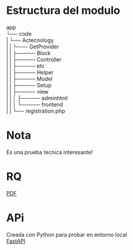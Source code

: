 # Estructura del modulo  
app  
└── code  
|   └── Actecnology  
|   |   └─── GetProvider  
|   |       ├───── Block  
|   |       ├───── Controller  
|   |       ├───── etc  
|   |       ├───── Helper  
|   |       ├───── Model  
|   |       ├───── Setup  
|   |       ├───── view  
|   |       │   ├───── adminhtml  
|   |       │   └───── frontend  
|   |       └── registration.php  


# Nota
Es una prueba tecnica interesante!

# RQ
[PDF](https://github.com/GNUXDAR/Actecnology/blob/main/GetProvider/RQ.pdf)  

# APi
Creada con Python para probar en entorno local  
[FastAPI](https://github.com/GNUXDAR/scripts_py/tree/main/Introduccion_FastAPI/PT)